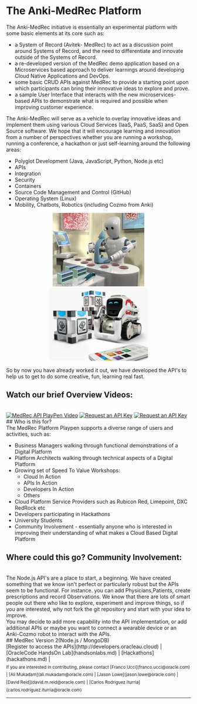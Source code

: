 **The Anki-MedRec Platform**
===================


The Anki-MedRec initiative is essentially an experimental platform with some basic elements at its core such as:
 
- a System of Record (Avitek- MedRec) to act as a discussion point around Systems of Record, and the need to differentiate and innovate outside of the Systems of Record.
- a re-developed version of the MedRec demo application based on a Microservices based approach to deliver learnings around developing Cloud Native Applications and DevOps.
- some basic CRUD APIs against MedRec to provide a starting point upon which participants can bring their innovative ideas to explore and prove.
- a sample User Interface that interacts with the new microservices-based APIs to demonstrate what is required and possible when improving customer experience.

The Anki-MedRec will serve as a vehicle to overlay innovative ideas and implement them using various Cloud Services (IaaS, PaaS, SaaS) and Open Source software. We hope that it will encourage learning and innovation from a number of perspectives whether you are running a workshop, running a conference, a hackathon or just self-learning around the following areas:

- Polyglot Development (Java, JavaScript, Python, Node.js etc)
- APIs
- Integration
- Security
- Containers
- Source Code Management and Control (GitHub)
- Operating System (Linux)
- Mobility, Chatbots, Robotics (including Cozmo from Anki)

<center>
 <img src="./assets/img/robotmedicine.jpg" width="250" height="200"><img src="./assets/img/cozmoanki.jpg"  width="270" height="200">
</center>

So by now you have already worked it out, we have developed the API's to help us to get to do some creative, fun, learning real fast.

## Watch our brief Overview Videos:
<br>
<a href="http://www.youtube.com/watch?feature=player_embedded&v=MDGg1r9CtCw&t=27s" rel="nofollow noreferrer" title="MedRec API PlayPen Video"><img src="https://img.youtube.com/vi/MDGg1r9CtCw/3.jpg" alt="MedRec API PlayPen Video"/></a>
<a href="https://youtu.be/9ra_guIjce8" rel="nofollow noreferrer" title="SignUp To Get API Key Video"><img src="https://img.youtube.com/vi/9ra_guIjce8/1.jpg" alt="Request an API Key"/></a>
<a href="https://youtu.be/9ra_guIjce8" rel="nofollow noreferrer" title="SignUp To Get API Key Video"><img src="https://img.youtube.com/vi/9ra_guIjce8/2.jpg" alt="Request an API Key"/></a>
<br>
## Who is this for?
<br>
The MedRec Platform Playpen supports a diverse range of users and activities, such as:

-	Business Managers walking through functional demonstrations of a Digital Platform
-	Platform Architects walking through technical aspects of a Digital Platform
- 	Growing set of Speed To Value Workshops:
    - Cloud In Action
    - APIs In Action
    - Developers In Action
    - Others
-	Cloud Platform Service Providers such as Rubicon Red, Limepoint, DXC RedRock etc
-	Developers participating in Hackathons
-	University Students
-	Community Involvement - essentially anyone who is interested in improving their understanding of what makes a Cloud Based Digital Platform

## Where could this go? Community Involvement:
<br>
The Node.js API's are a place to start, a beginning. We have created something that we know isn't perfect or particularly robust but the APIs seem to be functional. For instance. you can add Physicians,Patients, create prescriptions and record Observations. We know that there are lots of smart people out there who like to explore, experiment and improve things, so if you are interested, why not fork the git repository and start with your idea to improve. 
<br>
You may decide to add more capability into the API implementation, or add additional APIs or maybe you want to connect a wearable device or an Anki-Cozmo robot to interact with the APIs. 
<br>
## MedRec Version 2(Node.js / MongoDB)
<br>
[Register to access the APIs](http://developers.oracleau.cloud) |
[OracleCode HandsOn Lab](handsonlabs.md) | [Hackathons](hackathons.md) |
<br>
<sub> If you are interested in contributing, please contact [Franco Ucci](franco.ucci@oracle.com) | [Ali Mukadam](ali.mukadam@oracle.com) | [Jason Lowe](jason.lowe@oracle.com) | [David Reid](david.m.reid@oracle.com) | [Carlos Rodriguez Iturria](carlos.rodriguez.iturria@oracle.com)</sub>

<hr/>

